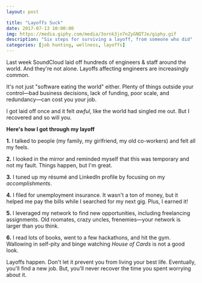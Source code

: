 ```yaml
---
layout: post

title: "Layoffs Suck"
date: 2017-07-13 10:00:00
img: https://media.giphy.com/media/3ornk3jn7nZyGNQTJe/giphy.gif
description: "Six steps for surviving a layoff, from someone who did"
categories: [job hunting, wellness, layoffs]
---
```


Last week SoundCloud laid off hundreds of engineers & staff around the world. And they're not alone. Layoffs affecting engineers are increasingly common. 

It's not just "software eating the world" either. Plenty of things outside your control&mdash;bad business decisions, lack of funding, poor scale, and redundancy&mdash;can cost you your job.

I got laid off once and it felt _awful_, like the world had singled me out. But I recovered and so will you.

**Here's how I got through my layoff**

**1.** I talked to people (my family, my girlfriend, my old co-workers) and felt all my feels.

**2.** I looked in the mirror and reminded myself that this was temporary and not my fault. Things happen, but I'm great.

**3.** I tuned up my résumé and LinkedIn profile by focusing on my _accomplishments_.

**4.** I filed for unemployment insurance. It wasn't a ton of money, but it helped me pay the bills while I searched for my next gig. Plus, I earned it!

**5.** I leveraged my network to find new opportunities, including freelancing assignments. Old roomates, crazy uncles, frenemies&mdash;your network is larger than you think.

**6.** I read lots of books, went to a few hackathons, and hit the gym. Wallowing in self-pity and binge watching _House of Cards_ is not a good look.

Layoffs happen. Don't let it prevent you from living your best life. Eventually, you'll find a new job. But, you'll never recover the time you spent worrying about it.